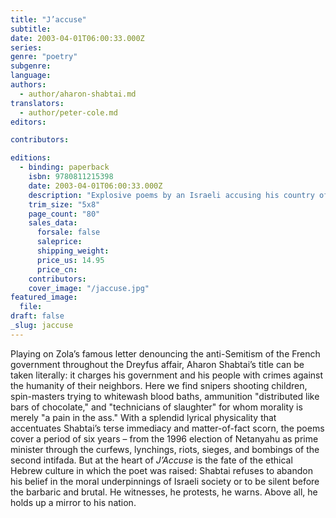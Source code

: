 ```yaml
---
title: "J’accuse"
subtitle:
date: 2003-04-01T06:00:33.000Z
series:
genre: "poetry"
subgenre:
language:
authors:
  - author/aharon-shabtai.md
translators:
  - author/peter-cole.md
editors:

contributors:

editions:
  - binding: paperback
    isbn: 9780811215398
    date: 2003-04-01T06:00:33.000Z
    description: "Explosive poems by an Israeli accusing his country of crimes against humanity. "
    trim_size: "5x8"
    page_count: "80"
    sales_data:
      forsale: false
      saleprice:
      shipping_weight:
      price_us: 14.95
      price_cn:
    contributors:
    cover_image: "/jaccuse.jpg"
featured_image:
  file:
draft: false
_slug: jaccuse
---
```


Playing on Zola’s famous letter denouncing the anti-Semitism of the French government throughout the Dreyfus affair, Aharon Shabtai’s title can be taken literally: it charges his government and his people with crimes against the humanity of their neighbors. Here we find snipers shooting children, spin-masters trying to whitewash blood baths, ammunition "distributed like bars of chocolate," and "technicians of slaughter" for whom morality is merely "a pain in the ass." With a splendid lyrical physicality that accentuates Shabtai’s terse immediacy and matter-of-fact scorn, the poems cover a period of six years – from the 1996 election of Netanyahu as prime minister through the curfews, lynchings, riots, sieges, and bombings of the second intifada. But at the heart of _J’Accuse_ is the fate of the ethical Hebrew culture in which the poet was raised: Shabtai refuses to abandon his belief in the moral underpinnings of Israeli society or to be silent before the barbaric and brutal. He witnesses, he protests, he warns. Above all, he holds up a mirror to his nation.

